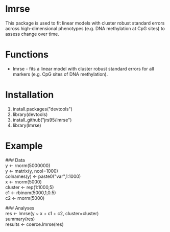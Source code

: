 # lmrse
This package is used to fit linear models with cluster robust standard errors across high-dimensional phenotypes (e.g. DNA methylation at CpG sites) to assess change over time. 

# Functions
* lmrse - fits a linear model with cluster robust standard errors for all markers (e.g. CpG sites of DNA methylation). 

# Installation
1. install.packages("devtools")
2. library(devtools) 
3. install_github("jrs95/lmrse")
4. library(lmrse)


# Example
\#\#\# Data  
y <- rnorm(5000000)  
y <- matrix(y, ncol=1000)  
colnames(y) <- paste0("var",1:1000)  
x <- rnorm(5000)  
cluster <- rep(1:1000,5)  
c1 <- rbinom(5000,1,0.5)  
c2 <- rnorm(5000)   

\#\#\# Analyses  
res <- lmrse(y ~ x + c1 + c2, cluster=cluster)  
summary(res)  
results <- coerce.lmrse(res)
